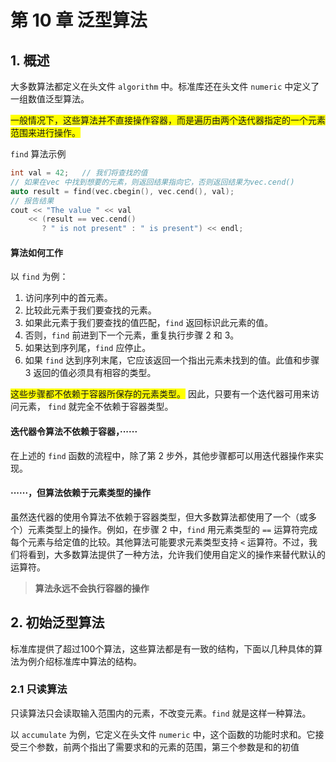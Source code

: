 # 第 10 章 泛型算法



## 1. 概述

大多数算法都定义在头文件 `algorithm` 中。标准库还在头文件 `numeric` 中定义了一组数值泛型算法。

 <span style="background: yellow"> 一般情况下，这些算法并不直接操作容器，而是遍历由两个迭代器指定的一个元素范围来进行操作。</span>

`find` 算法示例

```cpp
int val = 42;	// 我们将查找的值
// 如果在vec 中找到想要的元素，则返回结果指向它，否则返回结果为vec.cend()
auto result = find(vec.cbegin(), vec.cend(), val);
// 报告结果
cout << "The value " << val
    << (result == vec.cend()
       ? " is not present" : " is present") << endl;
```



#### 算法如何工作

以 `find` 为例：

1. 访问序列中的首元素。
2. 比较此元素于我们要查找的元素。
3. 如果此元素于我们要查找的值匹配，`find` 返回标识此元素的值。
4. 否则，`find` 前进到下一个元素，重复执行步骤 2 和 3。
5. 如果达到序列尾，`find` 应停止。
6. 如果 `find` 达到序列末尾，它应该返回一个指出元素未找到的值。此值和步骤 3 返回的值必须具有相容的类型。

 <span style="background: yellow"> 这些步骤都不依赖于容器所保存的元素类型。</span> 因此，只要有一个迭代器可用来访问元素， `find` 就完全不依赖于容器类型。

#### 迭代器令算法不依赖于容器，······

在上述的 `find` 函数的流程中，除了第 2 步外，其他步骤都可以用迭代器操作来实现。

#### ······，但算法依赖于元素类型的操作

虽然迭代器的使用令算法不依赖于容器类型，但大多数算法都使用了一个（或多个）元素类型上的操作。例如，在步骤 2 中，`find` 用元素类型的 `==` 运算符完成每个元素与给定值的比较。其他算法可能要求元素类型支持 `<` 运算符。不过，我们将看到，大多数算法提供了一种方法，允许我们使用自定义的操作来替代默认的运算符。



> **算法永远不会执行容器的操作**



## 2. 初始泛型算法

标准库提供了超过100个算法，这些算法都是有一致的结构，下面以几种具体的算法为例介绍标准库中算法的结构。

### 2.1 只读算法

只读算法只会读取输入范围内的元素，不改变元素。`find` 就是这样一种算法。

以 `accumulate` 为例，它定义在头文件 `numeric` 中，这个函数的功能时求和。它接受三个参数，前两个指出了需要求和的元素的范围，第三个参数是和的初值





